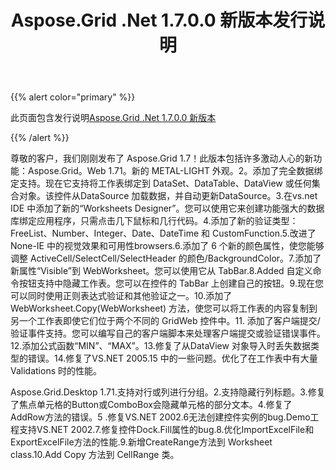 ﻿---
title: Aspose.Grid .Net 1.7.0.0 新版本发行说明
type: docs
weight: 80
url: /zh/net/aspose-grid-net-1-7-0-0-new-release-release-notes/
---
{{% alert color="primary" %}} 

此页面包含发行说明[Aspose.Grid .Net 1.7.0.0 新版本](https://downloads.aspose.com/cells/net/new-releases/aspose.grid-.net-1.7.0.0-new-release/)

{{% /alert %}} 

尊敬的客户，我们刚刚发布了 Aspose.Grid 1.7！此版本包括许多激动人心的新功能：Aspose.Grid。Web 1.71。新的 METAL-LIGHT 外观。2。添加了完全数据绑定支持。现在它支持将工作表绑定到 DataSet、DataTable、DataView 或任何集合对象。该控件从DataSource 加载数据，并自动更新DataSource。3.在vs.net IDE 中添加了新的“Worksheets Designer”。您可以使用它来创建功能强大的数据库绑定应用程序，只需点击几下鼠标和几行代码。4.添加了新的验证类型：FreeList、Number、Integer、Date、DateTime 和 CustomFunction.5.改进了 None-IE 中的视觉效果和可用性browsers.6.添加了 6 个新的颜色属性，使您能够调整 ActiveCell/SelectCell/SelectHeader 的颜色/BackgroundColor。7.添加了新属性“Visible”到 WebWorksheet。您可以使用它从 TabBar.8.Added 自定义命令按钮支持中隐藏工作表。您可以在控件的 TabBar 上创建自己的按钮。9.现在您可以同时使用正则表达式验证和其他验证之一。10.添加了 WebWorksheet.Copy(WebWorksheet) 方法，使您可以将工作表的内容复制到另一个工作表即使它们位于两个不同的 GridWeb 控件中。11. 添加了客户端提交/验证事件支持。您可以编写自己的客户端脚本来处理客户端提交或验证错误事件。12.添加公式函数“MIN”、“MAX”。13.修复了从DataView 对象导入时丢失数据类型的错误。14.修复了VS.NET 2005.15 中的一些问题。优化了在工作表中有大量Validations 时的性能。

Aspose.Grid.Desktop 1.71.支持对行或列进行分组。2.支持隐藏行列标题。3.修复了焦点单元格的Button或ComboBox会隐藏单元格的部分文本。4.修复了AddRow方法的错误。5 .修复VS.NET 2002.6无法创建控件实例的bug.Demo工程支持VS.NET 2002.7.修复控件Dock.Fill属性的bug.8.优化ImportExcelFile和ExportExcelFile方法的性能.9.新增CreateRange方法到 Worksheet class.10.Add Copy 方法到 CellRange 类。
